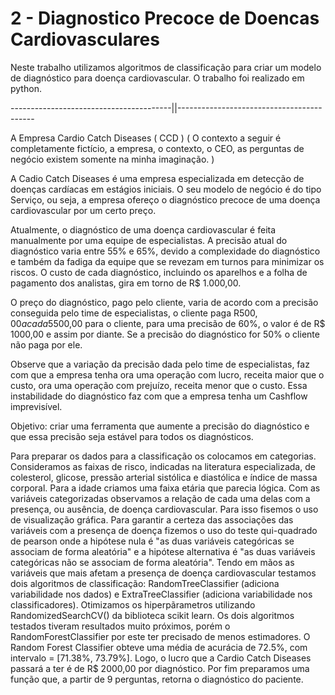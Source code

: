 # 2 - Diagnostico Precoce de Doencas Cardiovasculares
Neste trabalho utilizamos algoritmos de classificação para criar um modelo de diagnóstico para doença cardiovascular. O trabalho foi realizado em python.

----------------------------------------||------------------------------------------

A Empresa Cardio Catch Diseases ( CCD )
( O contexto a seguir é completamente fictício, a empresa, o contexto, o CEO, as perguntas de negócio existem somente na minha imaginação. )

A Cadio Catch Diseases é uma empresa especializada em detecção de doenças cardíacas em estágios iniciais. O seu modelo de negócio é do tipo Serviço, ou seja, a empresa ofereço o diagnóstico precoce de uma doença cardiovascular por um certo preço.

Atualmente, o diagnóstico de uma doença cardiovascular é feita manualmente por uma equipe de especialistas. A precisão atual do diagnóstico varia entre 55% e 65%, devido a complexidade do diagnóstico e também da fadiga da equipe que se revezam em turnos para minimizar os riscos. O custo de cada diagnóstico, incluindo os aparelhos e a folha de pagamento dos analistas, gira em torno de R$ 1.000,00.

O preço do diagnóstico, pago pelo cliente, varia de acordo com a precisão conseguida pelo time de especialistas, o cliente paga R$500,00 a cada 5% de acurácia acima de 50%. Por exemplo, para uma precisão de 55%, o diagnóstico custa R$500,00 para o cliente, para uma precisão de 60%, o valor é de R$ 1000,00 e assim por diante. Se a precisão do diagnóstico for 50% o cliente não paga por ele.

Observe que a variação da precisão dada pelo time de especialistas, faz com que a empresa tenha ora uma operação com lucro, receita maior que o custo, ora uma operação com prejuízo, receita menor que o custo. Essa instabilidade do diagnóstico faz com que a empresa tenha um Cashflow imprevisível.

Objetivo: criar uma ferramenta que aumente a precisão do diagnóstico e que essa precisão seja estável para todos os diagnósticos.

Para preparar os dados para a classificação os colocamos em categorias. Consideramos as faixas de risco, indicadas na literatura especializada, de colesterol, glicose, pressão arterial sistólica e diastólica e índice de massa corporal. Para a idade criamos uma faixa etária que parecia lógica.
Com as variáveis categorizadas observamos a relação de cada uma delas com a presença, ou ausência, de doença cardiovascular. Para isso fisemos o uso de visualização gráfica. Para garantir a certeza das associações das variáveis com a presença de doença fizemos o uso do teste qui-quadrado de pearson onde a hipótese nula é "as duas variáveis categóricas se associam de forma aleatória" e a hipótese alternativa é "as duas variáveis categóricas não se associam de forma aleatória".
Tendo em mãos as variáveis que mais afetam a presença de doença cardiovascular testamos dois algoritmos de classificação: RandomTreeClassifier (adiciona variabilidade nos dados) e ExtraTreeClassifier (adiciona variabilidade nos classificadores). Otimizamos os hiperpãrametros utilizando RandomizedSearchCV() da biblioteca scikit learn. Os dois algoritmos testados tiveram resultados muito próximos, porém o RandomForestClassifier por este ter precisado de menos estimadores. O Random Forest Classifier obteve uma média de acurácia de 72.5%, com intervalo = [71.38%, 73.79%]. Logo, o lucro que a Cardio Catch Diseases passará a ter é de R$ 2000,00 por diagnóstico.
Por fim preparamos uma função que, a partir de 9 perguntas, retorna o diagnóstico do paciente. 
